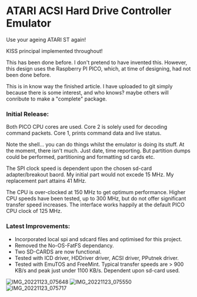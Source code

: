# ATARI ACSI Hard Drive Controller Emulator
Use your ageing ATARI ST again!

KISS principal implemented throughout!

This has been done before. I don't pretend to have invented this. However, this design uses the Raspberry PI PICO, which, at time of designing, had not been done before.

This is in know way the finished article. I have uploaded to git simply because there is some interest, and who knows? maybe others will conribute to make a "complete" package.

### Initial Release:
Both PICO CPU cores are used. Core 2 is solely used for decoding command packets. Core 1, prints command data and live status. 

Note the shell... you can do things whilst the emulator is doing its stuff. At the moment, there isn't much. Just date, time reporting. But partition dumps could be performed, partitioning and formatting sd cards etc.
  
The SPI clock speed is dependent upon the chosen sd-card adapter/breakout baord. My initial part would not excede 15 MHz. My replacement part attains 41 MHz.

The CPU is over-clocked at 150 MHz to get optimum performance. Higher CPU speeds have been tested, up to 300 MHz, but do not offer significant transfer speed increases.
The interface works happily at the default PICO CPU clock of 125 MHz.


### Latest Improvements:
* Incorporated local spi and sdcard files and optimised for this project.
* Removed the No-OS-FatFS dependancy.
* Two SD-CARDS are now functional.
* Tested with ICD driver, HDDriver driver, ACSI driver, PPutnek driver.
* Tested with EmuTOS and FreeMint.
Typical transfer speeds are > 900 KB/s and peak just under 1100 KB/s. Dependent upon sd-card used.


![IMG_20221123_075648](https://user-images.githubusercontent.com/37358158/203498219-669f4c92-ed25-4539-94dd-ad823408b29a.jpg)
![IMG_20221123_075550](https://user-images.githubusercontent.com/37358158/203498492-91059b17-d28f-46f9-8b31-77cca58a99c8.jpg)
![IMG_20221123_075717](https://user-images.githubusercontent.com/37358158/203498433-800c3950-8eab-4f6e-836a-1a9342bfb8cb.jpg)



